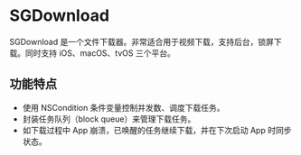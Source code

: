 # SGDownload

SGDownload 是一个文件下载器。非常适合用于视频下载，支持后台，锁屏下载。同时支持 iOS、macOS、tvOS 三个平台。

## 功能特点

- 使用 NSCondition 条件变量控制并发数、调度下载任务。
- 封装任务队列（block queue）来管理下载任务。
- 如下载过程中 App 崩溃，已唤醒的任务继续下载，并在下次启动 App 时同步状态。
